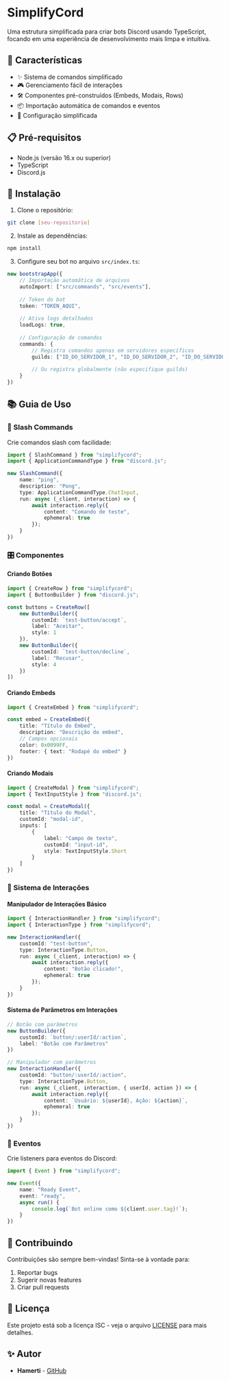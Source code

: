 # SimplifyCord

Uma estrutura simplificada para criar bots Discord usando TypeScript, focando em uma experiência de desenvolvimento mais limpa e intuitiva.

## 🚀 Características

- ✨ Sistema de comandos simplificado
- 🎮 Gerenciamento fácil de interações
- 🛠️ Componentes pré-construídos (Embeds, Modais, Rows)
- 📦 Importação automática de comandos e eventos
- 🔧 Configuração simplificada

## 📋 Pré-requisitos

- Node.js (versão 16.x ou superior)
- TypeScript
- Discord.js

## 🔧 Instalação

1. Clone o repositório:
```bash
git clone [seu-repositorio]
```

2. Instale as dependências:
```bash
npm install
```

3. Configure seu bot no arquivo `src/index.ts`:

```typescript
new bootstrapApp({ 
    // Importação automática de arquivos
    autoImport: ["src/commands", "src/events"],
    
    // Token do bot
    token: "TOKEN_AQUI",
    
    // Ativa logs detalhados
    loadLogs: true,
    
    // Configuração de comandos
    commands: {
        // Registra comandos apenas em servidores específicos
        guilds: ["ID_DO_SERVIDOR_1", "ID_DO_SERVIDOR_2", "ID_DO_SERVIDOR_3"],
        
        // Ou registra globalmente (não especifique guilds)
    }
})
```

## 📚 Guia de Uso

### 🤖 Slash Commands

Crie comandos slash com facilidade:

```typescript
import { SlashCommand } from "simplifycord"; 
import { ApplicationCommandType } from "discord.js";

new SlashCommand({
    name: "ping",
    description: "Pong",
    type: ApplicationCommandType.ChatInput,
    run: async (_client, interaction) => {
        await interaction.reply({
            content: "Comando de teste",
            ephemeral: true
        });
    }
})
```

### 🎛️ Componentes

#### Criando Botões
```typescript
import { CreateRow } from "simplifycord";
import { ButtonBuilder } from "discord.js";

const buttons = CreateRow([
    new ButtonBuilder({
        customId: `test-button/accept`,
        label: "Aceitar",
        style: 1
    }),
    new ButtonBuilder({
        customId: `test-button/decline`,
        label: "Recusar",
        style: 4
    })
])
```

#### Criando Embeds
```typescript
import { CreateEmbed } from "simplifycord";

const embed = CreateEmbed({
    title: "Título do Embed",
    description: "Descrição do embed",
    // Campos opcionais
    color: 0x0099FF,
    footer: { text: "Rodapé do embed" }
})
```

#### Criando Modais
```typescript
import { CreateModal } from "simplifycord";
import { TextInputStyle } from "discord.js";

const modal = CreateModal({
    title: "Título do Modal",
    customId: "modal-id",
    inputs: [
        {
            label: "Campo de texto",
            customId: "input-id",
            style: TextInputStyle.Short
        }
    ]
})
```

### 🎯 Sistema de Interações

#### Manipulador de Interações Básico
```typescript
import { InteractionHandler } from "simplifycord";
import { InteractionType } from "simplifycord";

new InteractionHandler({
    customId: "test-button",
    type: InteractionType.Button,
    run: async (_client, interaction) => {
        await interaction.reply({
            content: "Botão clicado!",
            ephemeral: true
        });
    }
})
```

#### Sistema de Parâmetros em Interações
```typescript
// Botão com parâmetros
new ButtonBuilder({
    customId: `button/:userId/:action`,
    label: "Botão com Parâmetros"
})

// Manipulador com parâmetros
new InteractionHandler({
    customId: "button/:userId/:action",
    type: InteractionType.Button,
    run: async (_client, interaction, { userId, action }) => {
        await interaction.reply({
            content: `Usuário: ${userId}, Ação: ${action}`,
            ephemeral: true
        });
    }
})
```

### 📡 Eventos

Crie listeners para eventos do Discord:

```typescript
import { Event } from "simplifycord";

new Event({
    name: "Ready Event",
    event: "ready",
    async run() {
        console.log(`Bot online como ${client.user.tag}!`);
    }
})
```

## 🤝 Contribuindo

Contribuições são sempre bem-vindas! Sinta-se à vontade para:

1. Reportar bugs
2. Sugerir novas features
3. Criar pull requests

## 📝 Licença

Este projeto está sob a licença ISC - veja o arquivo [LICENSE](LICENSE) para mais detalhes.

## ✨ Autor

* **Hamerti** - [GitHub](https://github.com/Hamerti)